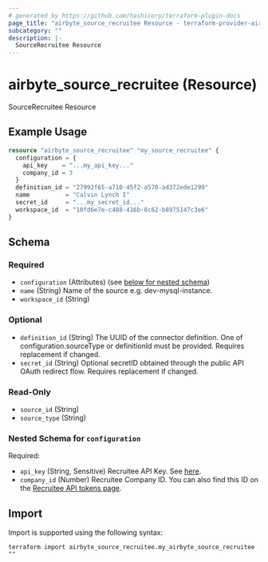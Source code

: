 ```yaml
---
# generated by https://github.com/hashicorp/terraform-plugin-docs
page_title: "airbyte_source_recruitee Resource - terraform-provider-airbyte"
subcategory: ""
description: |-
  SourceRecruitee Resource
---
```


# airbyte_source_recruitee (Resource)

SourceRecruitee Resource

## Example Usage

```terraform
resource "airbyte_source_recruitee" "my_source_recruitee" {
  configuration = {
    api_key    = "...my_api_key..."
    company_id = 3
  }
  definition_id = "27992f65-a710-45f2-a570-ad372ede1299"
  name          = "Calvin Lynch I"
  secret_id     = "...my_secret_id..."
  workspace_id  = "10fd6e7e-c488-416b-8c62-b8975147c3e6"
}
```

<!-- schema generated by tfplugindocs -->
## Schema

### Required

- `configuration` (Attributes) (see [below for nested schema](#nestedatt--configuration))
- `name` (String) Name of the source e.g. dev-mysql-instance.
- `workspace_id` (String)

### Optional

- `definition_id` (String) The UUID of the connector definition. One of configuration.sourceType or definitionId must be provided. Requires replacement if changed.
- `secret_id` (String) Optional secretID obtained through the public API OAuth redirect flow. Requires replacement if changed.

### Read-Only

- `source_id` (String)
- `source_type` (String)

<a id="nestedatt--configuration"></a>
### Nested Schema for `configuration`

Required:

- `api_key` (String, Sensitive) Recruitee API Key. See <a href="https://docs.recruitee.com/reference/getting-started#generate-api-token">here</a>.
- `company_id` (Number) Recruitee Company ID. You can also find this ID on the <a href="https://app.recruitee.com/#/settings/api_tokens">Recruitee API tokens page</a>.

## Import

Import is supported using the following syntax:

```shell
terraform import airbyte_source_recruitee.my_airbyte_source_recruitee ""
```

